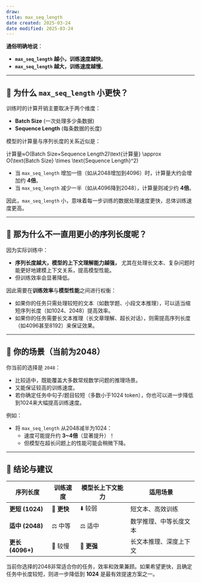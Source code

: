```yaml
---
draw:
title: max_seq_length
date created: 2025-03-24
date modified: 2025-03-24
---
```

**通俗明确地说**：

- **`max_seq_length` 越小，训练速度越快**。
- **`max_seq_length` 越大，训练速度越慢**。

---

## 🚩 为什么 `max_seq_length` 小更快？

训练时的计算开销主要取决于两个维度：

- **Batch Size** (一次处理多少条数据)
- **Sequence Length** (每条数据的长度)

模型的计算量与序列长度的关系近似是：

计算量≈O(Batch Size×Sequence Length2)\text{计算量} \approx O(\text{Batch Size} \times \text{Sequence Length}^2)

- 当 `max_seq_length` 增加一倍（如从2048增加到4096）时，计算量大约会增加约 **4倍**。
- 当 `max_seq_length` 减少一半（如从4096降到2048），计算量则减少约 **4倍**。

因此，`max_seq_length` 小，意味着每一步训练的数据处理速度更快，总体训练速度更高。

---

## 🚩 那为什么不一直用更小的序列长度呢？

因为实际训练中：

- **序列长度越大，模型的上下文理解能力越强，** 尤其在处理长文本、复杂问题时能更好地建模上下文关系，提高模型性能。
- 但训练效率会显著降低。

因此需要在**训练效率**与**模型性能**之间进行权衡：

- 如果你的任务只需处理较短的文本（如数学题、小段文本推理），可以适当缩短序列长度（如1024、2048）提高效率。
- 如果你的任务需要长文本推理（长文章理解、超长对话），则需提高序列长度（如4096甚至8192）来保证效果。

---

## 🚩 你的场景（当前为2048）

你当前的选择是 `2048`：

- 比较适中，既能覆盖大多数常规数学问题的推理场景。
- 又能保证较高的训练速度。
- 若你确定任务中句子/题目较短（多数小于1024 token），你也可以进一步降低到1024来大幅提高训练速度。

例如：

- 将 `max_seq_length` 从2048减半为1024：
    - 速度可能提升约 **3~4倍**（显著提升）！
    - 但模型在超长问题上的性能可能会稍微下降。

---

## 🚩 结论与建议

|序列长度|训练速度|模型长上下文能力|适用场景|
|---|---|---|---|
|**更短 (1024)**|🚀 **更快**|⬇️ 较弱|短文本、高效训练|
|**适中 (2048)**|⚖️ 中等|⚖️ 适中|数学推理、中等长度文本|
|**更长 (4096+)**|🐢 较慢|🚀 **更强**|长文本推理、深度上下文|

当前你选择的2048非常适合你的任务，效率和效果兼顾。如果希望更快，且确定任务中长度较短，则进一步降低到 **1024** 是最有效提速方案之一。
